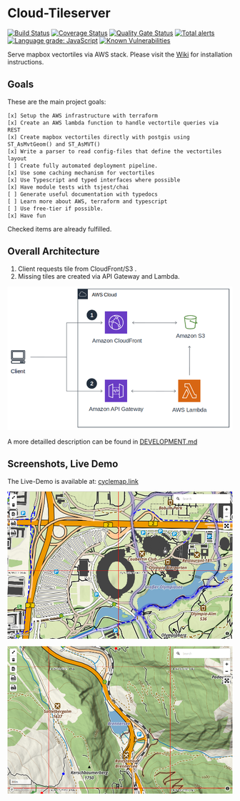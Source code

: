# Cloud-Tileserver

[![Build Status](https://travis-ci.org/henrythasler/cloud-tileserver.svg?branch=master)](https://travis-ci.org/henrythasler/cloud-tileserver) [![Coverage Status](https://coveralls.io/repos/github/henrythasler/cloud-tileserver/badge.svg?branch=master)](https://coveralls.io/github/henrythasler/cloud-tileserver?branch=master) 
[![Quality Gate Status](https://sonarcloud.io/api/project_badges/measure?project=henrythasler_cloud-tileserver&metric=alert_status)](https://sonarcloud.io/dashboard?id=henrythasler_cloud-tileserver) 
[![Total alerts](https://img.shields.io/lgtm/alerts/g/henrythasler/cloud-tileserver.svg?logo=lgtm&logoWidth=18)](https://lgtm.com/projects/g/henrythasler/cloud-tileserver/alerts/) 
[![Language grade: JavaScript](https://img.shields.io/lgtm/grade/javascript/g/henrythasler/cloud-tileserver.svg?logo=lgtm&logoWidth=18)](https://lgtm.com/projects/g/henrythasler/cloud-tileserver/context:javascript)
[![Known Vulnerabilities](https://snyk.io//test/github/henrythasler/cloud-tileserver/badge.svg?targetFile=package.json)](https://snyk.io//test/github/henrythasler/cloud-tileserver?targetFile=package.json)

Serve mapbox vectortiles via AWS stack. Please visit the [Wiki](https://github.com/henrythasler/cloud-tileserver/wiki) for installation instructions.

## Goals

These are the main project goals:

```
[x] Setup the AWS infrastructure with terraform
[x] Create an AWS lambda function to handle vectortile queries via REST
[x] Create mapbox vectortiles directly with postgis using ST_AsMvtGeom() and ST_AsMVT()
[x] Write a parser to read config-files that define the vectortiles layout
[ ] Create fully automated deployment pipeline.
[x] Use some caching mechanism for vectortiles
[x] Use Typescript and typed interfaces where possible
[x] Have module tests with tsjest/chai
[ ] Generate useful documentation with typedocs
[ ] Learn more about AWS, terraform and typescript
[ ] Use free-tier if possible.
[x] Have fun
```
Checked items are already fulfilled.

## Overall Architecture

1. Client requests tile from CloudFront/S3 .
2. Missing tiles are created via API Gateway and Lambda.

![](docs/img/CloudFront-tiles-simple.png)

A more detailled description can be found in [DEVELOPMENT.md](DEVELOPMENT.md)

## Screenshots, Live Demo

The Live-Demo is available at: [cyclemap.link](https://cyclemap.link)

[![](docs/img/map_screenshot.png)](https://cyclemap.link/#15/48.17374/11.54676)

[![](docs/img/map_screenshot2.png)](https://cyclemap.link/#14/47.01863/11.5046)
